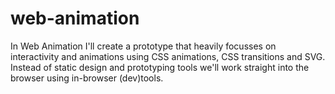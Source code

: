 # web-animation
In Web Animation I'll create a prototype that heavily focusses on interactivity and animations using CSS animations, CSS transitions and SVG. Instead of static design and prototyping tools we'll work straight into the browser using in-browser (dev)tools.
